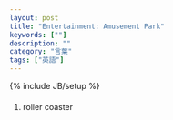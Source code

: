 ```yaml
---
layout: post
title: "Entertainment: Amusement Park"
keywords: [""]
description: ""
category: "言葉"
tags: ["英語"]
---
```

{% include JB/setup %}


####
1. roller coaster
